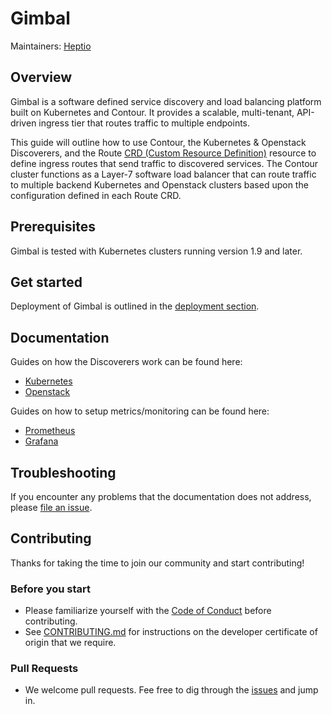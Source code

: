# Gimbal

Maintainers: [Heptio](https://github.com/heptio)

## Overview

Gimbal is a software defined service discovery and load balancing platform built on Kubernetes and Contour. It provides a scalable, multi-tenant, API-driven ingress tier that routes traffic to multiple endpoints.

This guide will outline how to use Contour, the Kubernetes & Openstack Discoverers, and the Route [CRD (Custom Resource Definition)](https://kubernetes.io/docs/concepts/api-extension/custom-resources/) resource to define ingress routes that send traffic to discovered services. The Contour cluster functions as a Layer-7 software load balancer that can route traffic to multiple backend Kubernetes and Openstack clusters based upon the configuration defined in each Route CRD.

## Prerequisites

Gimbal is tested with Kubernetes clusters running version 1.9 and later.

## Get started

Deployment of Gimbal is outlined in the [deployment section](deployment/README.md). 

## Documentation

Guides on how the Discoverers work can be found here: 

- [Kubernetes](docs/discoverer/kubernetes/README.md)
- [Openstack](docs/discoverer/openstack/README.md)

Guides on how to setup metrics/monitoring can be found here:
- [Prometheus](deployment/prometheus/README.md)
- [Grafana](deployment/grafana/README.md)

## Troubleshooting

If you encounter any problems that the documentation does not address, please [file an issue](https://github.com/heptio/gimbal/issues).

## Contributing

Thanks for taking the time to join our community and start contributing!

### Before you start
- Please familiarize yourself with the [Code of Conduct](CODE_OF_CONDUCT.md) before contributing.
- See [CONTRIBUTING.md](CONTRIBUTING.md) for instructions on the developer certificate of origin that we require.

### Pull Requests
- We welcome pull requests. Fee free to dig through the [issues](https://github.com/heptio/gimbal/issues) and jump in.
